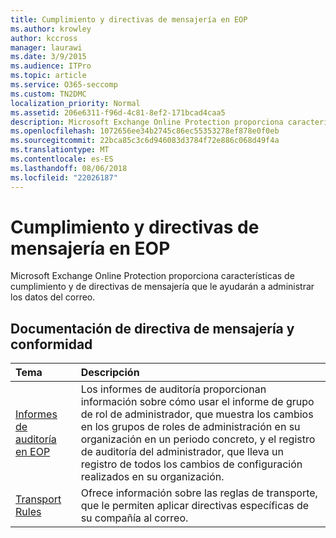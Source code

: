 ```yaml
---
title: Cumplimiento y directivas de mensajería en EOP
ms.author: krowley
author: kccross
manager: laurawi
ms.date: 3/9/2015
ms.audience: ITPro
ms.topic: article
ms.service: O365-seccomp
ms.custom: TN2DMC
localization_priority: Normal
ms.assetid: 206e6311-f96d-4c81-8ef2-171bcad4caa5
description: Microsoft Exchange Online Protection proporciona características de cumplimiento y de directivas de mensajería que le ayudarán a administrar los datos del correo.
ms.openlocfilehash: 1072656ee34b2745c86ec55353278ef878e0f0eb
ms.sourcegitcommit: 22bca85c3c6d946083d3784f72e886c068d49f4a
ms.translationtype: MT
ms.contentlocale: es-ES
ms.lasthandoff: 08/06/2018
ms.locfileid: "22026187"
---
```

# <a name="messaging-policy-and-compliance-in-eop"></a>Cumplimiento y directivas de mensajería en EOP

Microsoft Exchange Online Protection proporciona características de cumplimiento y de directivas de mensajería que le ayudarán a administrar los datos del correo.
  
## <a name="messaging-policy-and-compliance-documentation"></a>Documentación de directiva de mensajería y conformidad

|**Tema**|**Descripción**|
|:-----|:-----|
|[Informes de auditoría en EOP](auditing-reports-in-eop.md) <br/> |Los informes de auditoría proporcionan información sobre cómo usar el informe de grupo de rol de administrador, que muestra los cambios en los grupos de roles de administración en su organización en un periodo concreto, y el registro de auditoría del administrador, que lleva un registro de todos los cambios de configuración realizados en su organización.  <br/> |
|[Transport Rules](http://technet.microsoft.com/library/743bd525-0ca2-426d-b76c-b4a052bc8886.aspx) <br/> |Ofrece información sobre las reglas de transporte, que le permiten aplicar directivas específicas de su compañía al correo.  <br/> |
   

